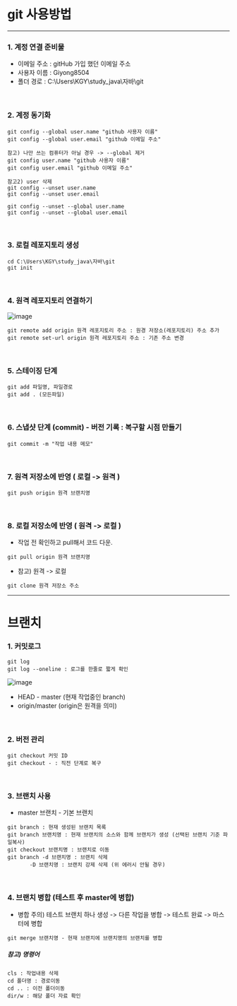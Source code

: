 # git 사용방법
-------------

### 1. 계정 연결 준비물
- 이메일 주소 : gitHub 가입 했던 이메일 주소
- 사용자 이름 : Giyong8504
- 폴더 경로 : C:\Users\KGY\study_java\자바\git
<br>

### 2. 계정 동기화
```
git config --global user.name "github 사용자 이름"
git config --global user.email "github 이메일 주소"

참고) 나만 쓰는 컴퓨터가 아닐 경우 -> --global 제거
git config user.name "github 사용자 이름"
git config user.email "github 이메일 주소"

참고2) user 삭제
git config --unset user.name
git config --unset user.email

git config --unset --global user.name
git config --unset --global user.email
```
<br>

### 3. 로컬 레포지토리 생성
```
cd C:\Users\KGY\study_java\자바\git
git init
```
<br>

### 4. 원격 레포지토리 연결하기
![image](https://github.com/Giyong8504/git/assets/128211712/ba304c2f-243d-4db4-82c8-eaa539b38717)

```
git remote add origin 원격 레포지토리 주소 : 원경 저장소(레포지토리) 주소 추가
git remote set-url origin 원격 레포지토리 주소 : 기존 주소 변경
```
<br>

### 5. 스테이징 단계
```
git add 파일명, 파일경로
git add . (모든파일)
```
<br>

### 6. 스냅샷 단계 (commit) - 버전 기록 : 복구할 시점 만들기
```
git commit -m "작업 내용 메모"
```
<br>

### 7. 원격 저장소에 반영 ( 로컬 -> 원격 )
```
git push origin 원격 브랜치명
```
<br>

### 8. 로컬 저장소에 반영 ( 원격 -> 로컬 )
- 작업 전 확인하고 pull해서 코드 다운.
```
git pull origin 원격 브랜치명
```

- 참고) 원격 -> 로컬
```
git clone 원격 저장소 주소
```

---------------
# 브랜치
### 1. 커밋로그
```
git log
git log --oneline : 로그를 한줄로 짧게 확인
```
![image](https://github.com/Giyong8504/git/assets/128211712/b0f2d476-8d0d-4451-96b8-4d7aaa111c39)
- HEAD - master (현재 작업중인 branch)
- origin/master (origin은 원격을 의미)
<br>

### 2. 버전 관리
```
git checkout 커밋 ID
git checkout - : 직전 단계로 복구
```
<br>

### 3. 브랜치 사용
- master 브랜치 - 기본 브랜치
```
git branch : 현재 생성된 브랜치 목록
git branch 브랜치명 : 현재 브랜치의 소스와 함께 브랜치가 생성 (선택된 브랜치 기준 파일복사)
git checkout 브랜치명 : 브랜치로 이동
git branch -d 브랜치명 : 브랜치 삭제 
	   -D 브랜치명 : 브랜치 강제 삭제 (위 에러시 안될 경우)
```
<br>

### 4. 브랜치 병합 (테스트 후 master에 병합)
- 병합 주의) 테스트 브랜치 하나 생성 -> 다른 작업을 병합 -> 테스트 완료 -> 마스터에 병합
```
git merge 브랜치명 - 현재 브랜치에 브랜치명의 브랜치를 병합
```


##### 참고) 명령어
```
cls : 작업내용 삭제
cd 폴더명 : 경로이동
cd .. : 이전 폴더이동
dir/w : 해당 폴더 자료 확인
```
